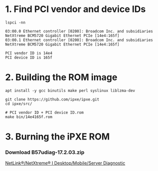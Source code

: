 # 1. Find PCI vendor and device IDs
```
lspci -nn

03:00.0 Ethernet controller [0200]: Broadcom Inc. and subsidiaries NetXtreme BCM5720 Gigabit Ethernet PCIe [14e4:165f]
03:00.1 Ethernet controller [0200]: Broadcom Inc. and subsidiaries NetXtreme BCM5720 Gigabit Ethernet PCIe [14e4:165f]

PCI vendor ID is 14e4
PCI device ID is 165f
```

# 2. Building the ROM image
```
apt install -y gcc binutils make perl syslinux liblzma-dev

git clone https://github.com/ipxe/ipxe.git
cd ipxe/src/

# PCI vendor ID + PCI device ID.rom
make bin/14e4165f.rom
```

# 3. Burning the iPXE ROM
### Download  B57udiag-17.2.03.zip
[NetLink®/NetXtreme® I Desktop/Mobile/Server Diagnostic](https://www.broadcom.com/support/download-search?dk=&pa=&pf=Legacy+Ethernet+Controllers&pg=Legacy+Products&pn=BCM57780&po=)
